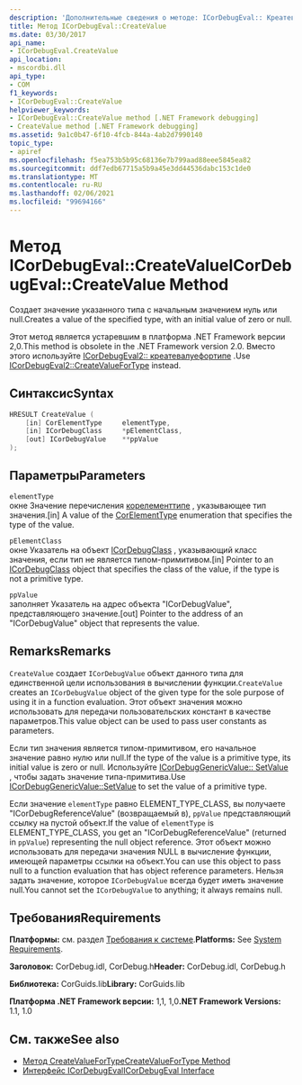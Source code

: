 ```yaml
---
description: 'Дополнительные сведения о методе: ICorDebugEval:: Креатевалуе'
title: Метод ICorDebugEval::CreateValue
ms.date: 03/30/2017
api_name:
- ICorDebugEval.CreateValue
api_location:
- mscordbi.dll
api_type:
- COM
f1_keywords:
- ICorDebugEval::CreateValue
helpviewer_keywords:
- ICorDebugEval::CreateValue method [.NET Framework debugging]
- CreateValue method [.NET Framework debugging]
ms.assetid: 9a1c0b47-6f10-4fcb-844a-4ab2d7990140
topic_type:
- apiref
ms.openlocfilehash: f5ea753b5b95c68136e7b799aad88eee5845ea82
ms.sourcegitcommit: ddf7edb67715a5b9a45e3dd44536dabc153c1de0
ms.translationtype: MT
ms.contentlocale: ru-RU
ms.lasthandoff: 02/06/2021
ms.locfileid: "99694166"
---
```

# <a name="icordebugevalcreatevalue-method"></a><span data-ttu-id="77dab-103">Метод ICorDebugEval::CreateValue</span><span class="sxs-lookup"><span data-stu-id="77dab-103">ICorDebugEval::CreateValue Method</span></span>

<span data-ttu-id="77dab-104">Создает значение указанного типа с начальным значением нуль или null.</span><span class="sxs-lookup"><span data-stu-id="77dab-104">Creates a value of the specified type, with an initial value of zero or null.</span></span>  
  
 <span data-ttu-id="77dab-105">Этот метод является устаревшим в платформа .NET Framework версии 2,0.</span><span class="sxs-lookup"><span data-stu-id="77dab-105">This method is obsolete in the .NET Framework version 2.0.</span></span> <span data-ttu-id="77dab-106">Вместо этого используйте [ICorDebugEval2:: креатевалуефортипе](icordebugeval2-createvaluefortype-method.md) .</span><span class="sxs-lookup"><span data-stu-id="77dab-106">Use [ICorDebugEval2::CreateValueForType](icordebugeval2-createvaluefortype-method.md) instead.</span></span>  
  
## <a name="syntax"></a><span data-ttu-id="77dab-107">Синтаксис</span><span class="sxs-lookup"><span data-stu-id="77dab-107">Syntax</span></span>  
  
```cpp  
HRESULT CreateValue (  
    [in] CorElementType     elementType,  
    [in] ICorDebugClass     *pElementClass,  
    [out] ICorDebugValue    **ppValue  
);  
```  
  
## <a name="parameters"></a><span data-ttu-id="77dab-108">Параметры</span><span class="sxs-lookup"><span data-stu-id="77dab-108">Parameters</span></span>  

 `elementType`  
 <span data-ttu-id="77dab-109">окне Значение перечисления [корелементтипе](../metadata/corelementtype-enumeration.md) , указывающее тип значения.</span><span class="sxs-lookup"><span data-stu-id="77dab-109">[in] A value of the [CorElementType](../metadata/corelementtype-enumeration.md) enumeration that specifies the type of the value.</span></span>  
  
 `pElementClass`  
 <span data-ttu-id="77dab-110">окне Указатель на объект [ICorDebugClass](icordebugclass-interface.md) , указывающий класс значения, если тип не является типом-примитивом.</span><span class="sxs-lookup"><span data-stu-id="77dab-110">[in] Pointer to an [ICorDebugClass](icordebugclass-interface.md) object that specifies the class of the value, if the type is not a primitive type.</span></span>  
  
 `ppValue`  
 <span data-ttu-id="77dab-111">заполняет Указатель на адрес объекта "ICorDebugValue", представляющего значение.</span><span class="sxs-lookup"><span data-stu-id="77dab-111">[out] Pointer to the address of an "ICorDebugValue" object that represents the value.</span></span>  
  
## <a name="remarks"></a><span data-ttu-id="77dab-112">Remarks</span><span class="sxs-lookup"><span data-stu-id="77dab-112">Remarks</span></span>  

 <span data-ttu-id="77dab-113">`CreateValue` создает `ICorDebugValue` объект данного типа для единственной цели использования в вычислении функции.</span><span class="sxs-lookup"><span data-stu-id="77dab-113">`CreateValue` creates an `ICorDebugValue` object of the given type for the sole purpose of using it in a function evaluation.</span></span> <span data-ttu-id="77dab-114">Этот объект значения можно использовать для передачи пользовательских констант в качестве параметров.</span><span class="sxs-lookup"><span data-stu-id="77dab-114">This value object can be used to pass user constants as parameters.</span></span>  
  
 <span data-ttu-id="77dab-115">Если тип значения является типом-примитивом, его начальное значение равно нулю или null.</span><span class="sxs-lookup"><span data-stu-id="77dab-115">If the type of the value is a primitive type, its initial value is zero or null.</span></span> <span data-ttu-id="77dab-116">Используйте [ICorDebugGenericValue:: SetValue](icordebuggenericvalue-setvalue-method.md) , чтобы задать значение типа-примитива.</span><span class="sxs-lookup"><span data-stu-id="77dab-116">Use [ICorDebugGenericValue::SetValue](icordebuggenericvalue-setvalue-method.md) to set the value of a primitive type.</span></span>  
  
 <span data-ttu-id="77dab-117">Если значение `elementType` равно ELEMENT_TYPE_CLASS, вы получаете "ICorDebugReferenceValue" (возвращаемый в), `ppValue` представляющий ссылку на пустой объект.</span><span class="sxs-lookup"><span data-stu-id="77dab-117">If the value of `elementType` is ELEMENT_TYPE_CLASS, you get an "ICorDebugReferenceValue" (returned in `ppValue`) representing the null object reference.</span></span> <span data-ttu-id="77dab-118">Этот объект можно использовать для передачи значения NULL в вычисление функции, имеющей параметры ссылки на объект.</span><span class="sxs-lookup"><span data-stu-id="77dab-118">You can use this object to pass null to a function evaluation that has object reference parameters.</span></span> <span data-ttu-id="77dab-119">Нельзя задать значение, которое `ICorDebugValue` всегда будет иметь значение null.</span><span class="sxs-lookup"><span data-stu-id="77dab-119">You cannot set the `ICorDebugValue` to anything; it always remains null.</span></span>  
  
## <a name="requirements"></a><span data-ttu-id="77dab-120">Требования</span><span class="sxs-lookup"><span data-stu-id="77dab-120">Requirements</span></span>  

 <span data-ttu-id="77dab-121">**Платформы:** см. раздел [Требования к системе](../../get-started/system-requirements.md).</span><span class="sxs-lookup"><span data-stu-id="77dab-121">**Platforms:** See [System Requirements](../../get-started/system-requirements.md).</span></span>  
  
 <span data-ttu-id="77dab-122">**Заголовок:** CorDebug.idl, CorDebug.h</span><span class="sxs-lookup"><span data-stu-id="77dab-122">**Header:** CorDebug.idl, CorDebug.h</span></span>  
  
 <span data-ttu-id="77dab-123">**Библиотека:** CorGuids.lib</span><span class="sxs-lookup"><span data-stu-id="77dab-123">**Library:** CorGuids.lib</span></span>  
  
 <span data-ttu-id="77dab-124">**Платформа .NET Framework версии:** 1,1, 1,0</span><span class="sxs-lookup"><span data-stu-id="77dab-124">**.NET Framework Versions:** 1.1, 1.0</span></span>  
  
## <a name="see-also"></a><span data-ttu-id="77dab-125">См. также</span><span class="sxs-lookup"><span data-stu-id="77dab-125">See also</span></span>

- [<span data-ttu-id="77dab-126">Метод CreateValueForType</span><span class="sxs-lookup"><span data-stu-id="77dab-126">CreateValueForType Method</span></span>](icordebugeval2-createvaluefortype-method.md)
- [<span data-ttu-id="77dab-127">Интерфейс ICorDebugEval</span><span class="sxs-lookup"><span data-stu-id="77dab-127">ICorDebugEval Interface</span></span>](icordebugeval-interface.md)
